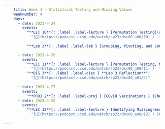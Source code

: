 ```yaml
---
    title: Week 4 – Statistical Testing and Missing Values
    weekNumber: 4
    days:
      - date: 2023-4-24
        events:
          "**LEC 10**{: .label .label-lecture } [Permutation Testing](resources/lectures/lec10/lec10.html)":
            "[🎥](https://podcast.ucsd.edu/watch/sp23/dsc80_a00/10) /  [5.5](https://notes.dsc80.com/content/05/permutation-tests.html), [CIT 12](https://inferentialthinking.com/chapters/12/Comparing_Two_Samples.html)"
                
          "**Lab 3**{: .label .label-lab } [Grouping, Pivoting, and Combining (due 4/24)](https://github.com/dsc-courses/dsc80-2023-sp/blob/main/labs/03-group-pivot-combine/lab.ipynb)":

      - date: 2023-4-26
        events:
          "**LEC 11**{: .label .label-lecture } [Permutation Testing, Missingness Mechanisms](resources/lectures/lec11/lec11.html), [Aside](resources/lectures/lec11/lec11-fast-permutation-tests.html)":
            "[🎥](https://podcast.ucsd.edu/watch/sp23/dsc80_a00/11) /  [Ch. 6.1-6.2](https://notes.dsc80.com/content/06/introduction.html)"
          "**DIS 3**{: .label .label-disc } **Lab 3 Reflection**":
            "[🎥](https://podcast.ucsd.edu/watch/sp23/dsc80_a01/4)"
                
      - date: 2023-4-27
        events:
          "**PROJ 2**{: .label .label-proj } [COVID Vaccinations 🦠 (Checkpoint due 4/27)](https://github.com/dsc-courses/dsc80-2023-sp/blob/main/projects/02-covid_vax/project.ipynb)":
      - date: 2023-4-28
        events:
          "**LEC 12**{: .label .label-lecture } Identifying Missingness Mechanisms":
            "[🎥](https://podcast.ucsd.edu/watch/sp23/dsc80_a00/12) / [Ch. 6.3-6.5](https://notes.dsc80.com/content/06/handling-missing-data.html)"
                
---
```

